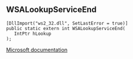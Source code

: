 ## WSALookupServiceEnd

```
[DllImport("ws2_32.dll", SetLastError = true)]
public static extern int WSALookupServiceEnd(
   IntPtr hLookup
);
```

[Microsoft documentation](TODO)
